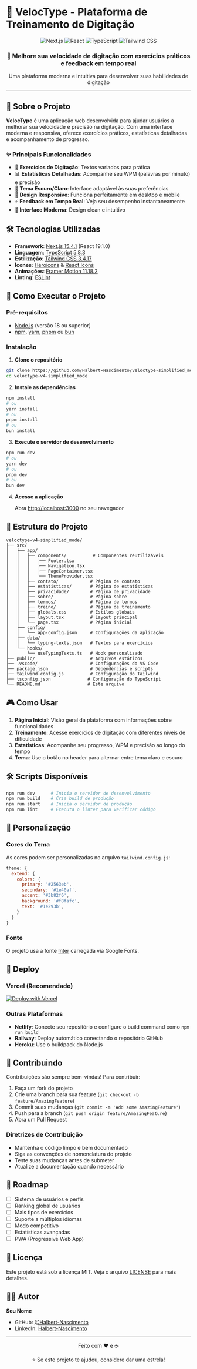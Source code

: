 # 🚀 VelocType - Plataforma de Treinamento de Digitação

<div align="center">
  <img src="https://img.shields.io/badge/Next.js-15.4.1-black?style=for-the-badge&logo=next.js" alt="Next.js">
  <img src="https://img.shields.io/badge/React-19.1.0-blue?style=for-the-badge&logo=react" alt="React">
  <img src="https://img.shields.io/badge/TypeScript-5.8.3-blue?style=for-the-badge&logo=typescript" alt="TypeScript">
  <img src="https://img.shields.io/badge/Tailwind_CSS-3.4.17-38B2AC?style=for-the-badge&logo=tailwind-css" alt="Tailwind CSS">
</div>

<div align="center">
  <h3>🎯 Melhore sua velocidade de digitação com exercícios práticos e feedback em tempo real</h3>
  <p>Uma plataforma moderna e intuitiva para desenvolver suas habilidades de digitação</p>
</div>

---

## 📖 Sobre o Projeto

**VelocType** é uma aplicação web desenvolvida para ajudar usuários a melhorar sua velocidade e precisão na digitação. Com uma interface moderna e responsiva, oferece exercícios práticos, estatísticas detalhadas e acompanhamento de progresso.

### ✨ Principais Funcionalidades

- 🎯 **Exercícios de Digitação**: Textos variados para prática
- 📊 **Estatísticas Detalhadas**: Acompanhe seu WPM (palavras por minuto) e precisão
- 🌙 **Tema Escuro/Claro**: Interface adaptável às suas preferências
- 📱 **Design Responsivo**: Funciona perfeitamente em desktop e mobile
- ⚡ **Feedback em Tempo Real**: Veja seu desempenho instantaneamente
- 🎨 **Interface Moderna**: Design clean e intuitivo

## 🛠️ Tecnologias Utilizadas

- **Framework**: [Next.js 15.4.1](https://nextjs.org/) (React 19.1.0)
- **Linguagem**: [TypeScript 5.8.3](https://www.typescriptlang.org/)
- **Estilização**: [Tailwind CSS 3.4.17](https://tailwindcss.com/)
- **Ícones**: [Heroicons](https://heroicons.com/) & [React Icons](https://react-icons.github.io/react-icons/)
- **Animações**: [Framer Motion 11.18.2](https://www.framer.com/motion/)
- **Linting**: [ESLint](https://eslint.org/)

## 🚀 Como Executar o Projeto

### Pré-requisitos

- [Node.js](https://nodejs.org/) (versão 18 ou superior)
- [npm](https://www.npmjs.com/), [yarn](https://yarnpkg.com/), [pnpm](https://pnpm.io/) ou [bun](https://bun.sh/)

### Instalação

1. **Clone o repositório**
```bash
git clone https://github.com/Halbert-Nascimento/veloctype-simplified_mode.git
cd veloctype-v4-simplified_mode
```

2. **Instale as dependências**
```bash
npm install
# ou
yarn install
# ou
pnpm install
# ou
bun install
```

3. **Execute o servidor de desenvolvimento**
```bash
npm run dev
# ou
yarn dev
# ou
pnpm dev
# ou
bun dev
```

4. **Acesse a aplicação**
   
   Abra [http://localhost:3000](http://localhost:3000) no seu navegador

## 📁 Estrutura do Projeto

```
veloctype-v4-simplified_mode/
├── src/
│   ├── app/
│   │   ├── components/          # Componentes reutilizáveis
│   │   │   ├── Footer.tsx
│   │   │   ├── Navigation.tsx
│   │   │   ├── PageContainer.tsx
│   │   │   └── ThemeProvider.tsx
│   │   ├── contato/            # Página de contato
│   │   ├── estatisticas/       # Página de estatísticas
│   │   ├── privacidade/        # Página de privacidade
│   │   ├── sobre/              # Página sobre
│   │   ├── termos/             # Página de termos
│   │   ├── treino/             # Página de treinamento
│   │   ├── globals.css         # Estilos globais
│   │   ├── layout.tsx          # Layout principal
│   │   └── page.tsx            # Página inicial
│   ├── config/
│   │   └── app-config.json     # Configurações da aplicação
│   ├── data/
│   │   └── typing-texts.json   # Textos para exercícios
│   └── hooks/
│       └── useTypingTexts.ts   # Hook personalizado
├── public/                     # Arquivos estáticos
├── .vscode/                    # Configurações do VS Code
├── package.json                # Dependências e scripts
├── tailwind.config.js          # Configuração do Tailwind
├── tsconfig.json              # Configuração do TypeScript
└── README.md                  # Este arquivo
```

## 🎮 Como Usar

1. **Página Inicial**: Visão geral da plataforma com informações sobre funcionalidades
2. **Treinamento**: Acesse exercícios de digitação com diferentes níveis de dificuldade
3. **Estatísticas**: Acompanhe seu progresso, WPM e precisão ao longo do tempo
4. **Tema**: Use o botão no header para alternar entre tema claro e escuro

## 🛠️ Scripts Disponíveis

```bash
npm run dev      # Inicia o servidor de desenvolvimento
npm run build    # Cria build de produção
npm run start    # Inicia o servidor de produção
npm run lint     # Executa o linter para verificar código
```

## 🎨 Personalização

### Cores do Tema

As cores podem ser personalizadas no arquivo `tailwind.config.js`:

```javascript
theme: {
  extend: {
    colors: {
      primary: '#2563eb',
      secondary: '#1e40af',
      accent: '#3b82f6',
      background: '#f8fafc',
      text: '#1e293b',
    }
  }
}
```

### Fonte

O projeto usa a fonte [Inter](https://fonts.google.com/specimen/Inter) carregada via Google Fonts.

## 🚀 Deploy

### Vercel (Recomendado)

[![Deploy with Vercel](https://vercel.com/button)](https://vercel.com/new/clone?repository-url=https://github.com/seu-usuario/veloctype-v4-simplified_mode)

### Outras Plataformas

- **Netlify**: Conecte seu repositório e configure o build command como `npm run build`
- **Railway**: Deploy automático conectando o repositório GitHub
- **Heroku**: Use o buildpack do Node.js

## 🤝 Contribuindo

Contribuições são sempre bem-vindas! Para contribuir:

1. Faça um fork do projeto
2. Crie uma branch para sua feature (`git checkout -b feature/AmazingFeature`)
3. Commit suas mudanças (`git commit -m 'Add some AmazingFeature'`)
4. Push para a branch (`git push origin feature/AmazingFeature`)
5. Abra um Pull Request

### Diretrizes de Contribuição

- Mantenha o código limpo e bem documentado
- Siga as convenções de nomenclatura do projeto
- Teste suas mudanças antes de submeter
- Atualize a documentação quando necessário

## 📝 Roadmap

- [ ] Sistema de usuários e perfis
- [ ] Ranking global de usuários
- [ ] Mais tipos de exercícios
- [ ] Suporte a múltiplos idiomas
- [ ] Modo competitivo
- [ ] Estatísticas avançadas
- [ ] PWA (Progressive Web App)

## 📄 Licença

Este projeto está sob a licença MIT. Veja o arquivo [LICENSE](LICENSE) para mais detalhes.

## 👨‍💻 Autor

**Seu Nome**
- GitHub: [@Halbert-Nascimento](https://github.com/Halbert-Nascimento)
- LinkedIn: [Halbert-Nascimento](https://linkedin.com/in/halbert-nascimento)

---

<div align="center">
  <p>Feito com ❤️ e ☕</p>
  <p>⭐ Se este projeto te ajudou, considere dar uma estrela!</p>
</div>
